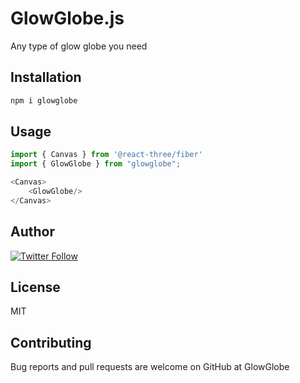# GlowGlobe.js

Any type of glow globe you need

## Installation

```bash
npm i glowglobe
```

## Usage

```js
import { Canvas } from '@react-three/fiber'
import { GlowGlobe } from "glowglobe";

<Canvas>
    <GlowGlobe/>
</Canvas>
```

## Author

[![Twitter Follow](https://img.shields.io/twitter/follow/MillionScope.svg?style=social)](https://twitter.com/MillionScope)

## License

MIT

## Contributing

Bug reports and pull requests are welcome on GitHub at GlowGlobe
